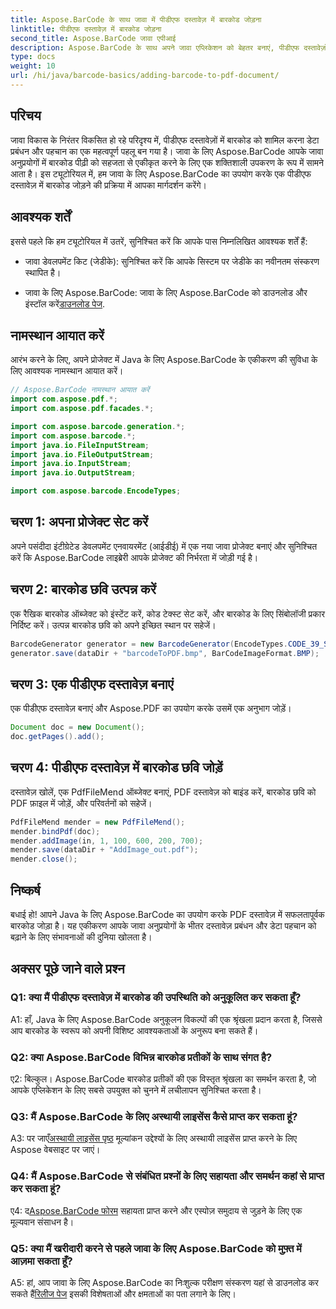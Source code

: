 ```yaml
---
title: Aspose.BarCode के साथ जावा में पीडीएफ दस्तावेज़ में बारकोड जोड़ना
linktitle: पीडीएफ दस्तावेज़ में बारकोड जोड़ना
second_title: Aspose.BarCode जावा एपीआई
description: Aspose.BarCode के साथ अपने जावा एप्लिकेशन को बेहतर बनाएं, पीडीएफ दस्तावेज़ों में बारकोड जोड़ने के लिए चरण-दर-चरण मार्गदर्शिका।
type: docs
weight: 10
url: /hi/java/barcode-basics/adding-barcode-to-pdf-document/
---
```

## परिचय

जावा विकास के निरंतर विकसित हो रहे परिदृश्य में, पीडीएफ दस्तावेज़ों में बारकोड को शामिल करना डेटा प्रबंधन और पहचान का एक महत्वपूर्ण पहलू बन गया है। जावा के लिए Aspose.BarCode आपके जावा अनुप्रयोगों में बारकोड पीढ़ी को सहजता से एकीकृत करने के लिए एक शक्तिशाली उपकरण के रूप में सामने आता है। इस ट्यूटोरियल में, हम जावा के लिए Aspose.BarCode का उपयोग करके एक पीडीएफ दस्तावेज़ में बारकोड जोड़ने की प्रक्रिया में आपका मार्गदर्शन करेंगे।

## आवश्यक शर्तें

इससे पहले कि हम ट्यूटोरियल में उतरें, सुनिश्चित करें कि आपके पास निम्नलिखित आवश्यक शर्तें हैं:

- जावा डेवलपमेंट किट (जेडीके): सुनिश्चित करें कि आपके सिस्टम पर जेडीके का नवीनतम संस्करण स्थापित है।

-  जावा के लिए Aspose.BarCode: जावा के लिए Aspose.BarCode को डाउनलोड और इंस्टॉल करें[डाउनलोड पेज](https://releases.aspose.com/barcode/java/).

## नामस्थान आयात करें

आरंभ करने के लिए, अपने प्रोजेक्ट में Java के लिए Aspose.BarCode के एकीकरण की सुविधा के लिए आवश्यक नामस्थान आयात करें।

```java
// Aspose.BarCode नामस्थान आयात करें
import com.aspose.pdf.*;
import com.aspose.pdf.facades.*;

import com.aspose.barcode.generation.*;
import com.aspose.barcode.*;
import java.io.FileInputStream;
import java.io.FileOutputStream;
import java.io.InputStream;
import java.io.OutputStream;

import com.aspose.barcode.EncodeTypes;
```

## चरण 1: अपना प्रोजेक्ट सेट करें

अपने पसंदीदा इंटीग्रेटेड डेवलपमेंट एनवायरमेंट (आईडीई) में एक नया जावा प्रोजेक्ट बनाएं और सुनिश्चित करें कि Aspose.BarCode लाइब्रेरी आपके प्रोजेक्ट की निर्भरता में जोड़ी गई है।

## चरण 2: बारकोड छवि उत्पन्न करें

एक रैखिक बारकोड ऑब्जेक्ट को इंस्टेंट करें, कोड टेक्स्ट सेट करें, और बारकोड के लिए सिंबोलॉजी प्रकार निर्दिष्ट करें। उत्पन्न बारकोड छवि को अपने इच्छित स्थान पर सहेजें।

```java
BarcodeGenerator generator = new BarcodeGenerator(EncodeTypes.CODE_39_STANDARD, "1234567");
generator.save(dataDir + "barcodeToPDF.bmp", BarCodeImageFormat.BMP);
```

## चरण 3: एक पीडीएफ दस्तावेज़ बनाएं

एक पीडीएफ दस्तावेज़ बनाएं और Aspose.PDF का उपयोग करके उसमें एक अनुभाग जोड़ें।

```java
Document doc = new Document();
doc.getPages().add();
```

## चरण 4: पीडीएफ दस्तावेज़ में बारकोड छवि जोड़ें

दस्तावेज़ खोलें, एक PdfFileMend ऑब्जेक्ट बनाएं, PDF दस्तावेज़ को बाइंड करें, बारकोड छवि को PDF फ़ाइल में जोड़ें, और परिवर्तनों को सहेजें।

```java
PdfFileMend mender = new PdfFileMend();
mender.bindPdf(doc);
mender.addImage(in, 1, 100, 600, 200, 700);
mender.save(dataDir + "AddImage_out.pdf");
mender.close();
```

## निष्कर्ष

बधाई हो! आपने Java के लिए Aspose.BarCode का उपयोग करके PDF दस्तावेज़ में सफलतापूर्वक बारकोड जोड़ा है। यह एकीकरण आपके जावा अनुप्रयोगों के भीतर दस्तावेज़ प्रबंधन और डेटा पहचान को बढ़ाने के लिए संभावनाओं की दुनिया खोलता है।

## अक्सर पूछे जाने वाले प्रश्न

### Q1: क्या मैं पीडीएफ दस्तावेज़ में बारकोड की उपस्थिति को अनुकूलित कर सकता हूँ?

A1: हाँ, Java के लिए Aspose.BarCode अनुकूलन विकल्पों की एक श्रृंखला प्रदान करता है, जिससे आप बारकोड के स्वरूप को अपनी विशिष्ट आवश्यकताओं के अनुरूप बना सकते हैं।

### Q2: क्या Aspose.BarCode विभिन्न बारकोड प्रतीकों के साथ संगत है?

ए2: बिल्कुल। Aspose.BarCode बारकोड प्रतीकों की एक विस्तृत श्रृंखला का समर्थन करता है, जो आपके एप्लिकेशन के लिए सबसे उपयुक्त को चुनने में लचीलापन सुनिश्चित करता है।

### Q3: मैं Aspose.BarCode के लिए अस्थायी लाइसेंस कैसे प्राप्त कर सकता हूं?

 A3: पर जाएँ[अस्थायी लाइसेंस पृष्ठ](https://purchase.aspose.com/temporary-license/) मूल्यांकन उद्देश्यों के लिए अस्थायी लाइसेंस प्राप्त करने के लिए Aspose वेबसाइट पर जाएं।

### Q4: मैं Aspose.BarCode से संबंधित प्रश्नों के लिए सहायता और समर्थन कहां से प्राप्त कर सकता हूं?

 ए4: द[Aspose.BarCode फोरम](https://forum.aspose.com/c/barcode/13) सहायता प्राप्त करने और एस्पोज़ समुदाय से जुड़ने के लिए एक मूल्यवान संसाधन है।

### Q5: क्या मैं खरीदारी करने से पहले जावा के लिए Aspose.BarCode को मुफ़्त में आज़मा सकता हूँ?

 A5: हां, आप जावा के लिए Aspose.BarCode का निःशुल्क परीक्षण संस्करण यहां से डाउनलोड कर सकते हैं[रिलीज पेज](https://releases.aspose.com/) इसकी विशेषताओं और क्षमताओं का पता लगाने के लिए।